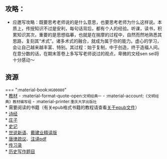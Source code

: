 ## 攻略：
- 应邀写攻略：既要思考老师说的是什么意思，也要思考老师为什么这样说。本质上，传授知识不过是安利，每句话背后，都有个人的经验。听课，读书，积累知识其次，重要的是思想临摹，也就是在揣摩的过程中，自然而然地熟悉其思路，复刻其“术式”。诸多术式的融合，就成为属于你的能力。虚心的学习，会让自己越来越丰富、特别。其过程：始于复制，中于创造，终于造福人间。在意分数的话，在期末答卷上多写写老师说过的观点，卑微的文经sen sei将十分感动～

## 资源  
=== ":material-book:`HG00080`"  
    * [教材](https://api.mir6.com/api/lanzou?url=https://cqu-openlib.lanzout.com/ioHU12epuhxc&down=true) - :material-format-quote-open:`文明经典一` - :material-account:`《文明经典》教材编写组` - :material-printer:`重庆大学出版社`  
    * 需要阅读的书籍（有关epub格式书籍的教程请查看[关于epub文件](../技巧/计算机基础/关于epub文件.md)）  
        * [诗经](https://api.mir6.com/api/lanzou?url=https://cqu-openlib.lanzout.com/iR4P92eptrad&down=true)  
        * [庄子](https://api.mir6.com/api/lanzou?url=https://cqu-openlib.lanzout.com/ifRiT2eptpfg&down=true)  
        * [史记](https://api.mir6.com/api/lanzou?url=https://cqu-openlib.lanzout.com/iqBxl2epth1e&down=true)  
        * [世说新语](https://api.mir6.com/api/lanzou?url=https://cqu-openlib.lanzout.com/iNjkx2eptf2d&down=true)、[戴建业精读版](https://api.mir6.com/api/lanzou?url=https://cqu-openlib.lanzout.com/iedc62eptpkb&down=true)  
        * [唐律疏议](https://api.mir6.com/api/lanzou?url=https://cqu-openlib.lanzout.com/iLWzO2epth2f&down=true)、[注译pdf](https://api.mir6.com/api/lanzou?url=https://cqu-openlib.lanzout.com/izPVe2eptpbc&down=true)  
        * [传习录](https://api.mir6.com/api/lanzou?url=https://cqu-openlib.lanzout.com/i9mtI2eptf7i&down=true)  
    * [历史写作题目](../杂项/文明经典写作题目/文明经典A历史写作题目.md)